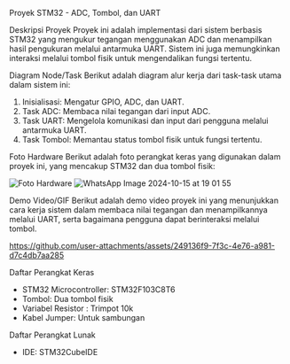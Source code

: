 Proyek STM32 - ADC, Tombol, dan UART

Deskripsi Proyek
Proyek ini adalah implementasi dari sistem berbasis STM32 yang mengukur tegangan menggunakan ADC dan menampilkan hasil pengukuran melalui antarmuka UART. Sistem ini juga memungkinkan interaksi melalui tombol fisik untuk mengendalikan fungsi tertentu.

Diagram Node/Task
Berikut adalah diagram alur kerja dari task-task utama dalam sistem ini:

1. Inisialisasi: Mengatur GPIO, ADC, dan UART.
2. Task ADC: Membaca nilai tegangan dari input ADC.
3. Task UART: Mengelola komunikasi dan input dari pengguna melalui antarmuka UART.
4. Task Tombol: Memantau status tombol fisik untuk fungsi tertentu.

Foto Hardware
Berikut adalah foto perangkat keras yang digunakan dalam proyek ini, yang mencakup STM32 dan dua tombol fisik:

![Foto Hardware](link_ke_foto_hardware)
![WhatsApp Image 2024-10-15 at 19 01 55](https://github.com/user-attachments/assets/699aa046-6a6a-4831-8c6d-24529735212c)

Demo Video/GIF
Berikut adalah demo video proyek ini yang menunjukkan cara kerja sistem dalam membaca nilai tegangan dan menampilkannya melalui UART, serta bagaimana pengguna dapat berinteraksi melalui tombol.


https://github.com/user-attachments/assets/249136f9-7f3c-4e76-a981-d7c4db7aa285


Daftar Perangkat Keras
- STM32 Microcontroller: STM32F103C8T6
- Tombol: Dua tombol fisik
- Variabel Resistor : Trimpot 10k
- Kabel Jumper: Untuk sambungan

Daftar Perangkat Lunak
- IDE: STM32CubeIDE
